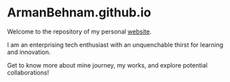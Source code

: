 # ArmanBehnam.github.io

Welcome to the repository of my personal [website](https://armanbehnam.github.io/).

I am an enterprising tech enthusiast with an unquenchable thirst for learning and innovation.

Get to know more about mine journey, my works, and explore potential collaborations!
